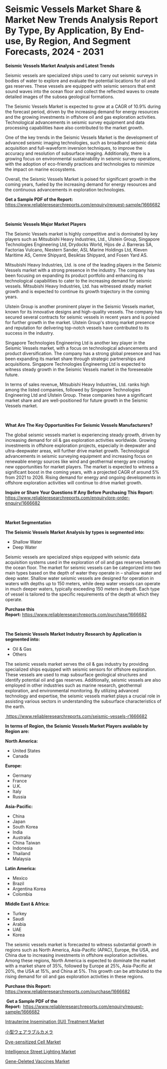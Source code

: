 <p><h1>Seismic Vessels Market Share & Market New Trends Analysis Report By Type, By Application, By End-use, By Region, And Segment Forecasts, 2024 - 2031</h1></p><p><strong>Seismic Vessels Market Analysis and Latest Trends</strong></p>
<p><p>Seismic vessels are specialized ships used to carry out seismic surveys in bodies of water to explore and evaluate the potential locations for oil and gas reserves. These vessels are equipped with seismic sensors that emit sound waves into the ocean floor and collect the reflected waves to create detailed images of the subsea geological formations.</p><p>The Seismic Vessels Market is expected to grow at a CAGR of 10.9% during the forecast period, driven by the increasing demand for energy resources and the growing investments in offshore oil and gas exploration activities. Technological advancements in seismic survey equipment and data processing capabilities have also contributed to the market growth.</p><p>One of the key trends in the Seismic Vessels Market is the development of advanced seismic imaging technologies, such as broadband seismic data acquisition and full-waveform inversion techniques, to improve the accuracy and resolution of subsurface imaging. Additionally, there is a growing focus on environmental sustainability in seismic survey operations, with the adoption of eco-friendly practices and technologies to minimize the impact on marine ecosystems.</p><p>Overall, the Seismic Vessels Market is poised for significant growth in the coming years, fueled by the increasing demand for energy resources and the continuous advancements in exploration technologies.</p></p>
<p><strong>Get a Sample PDF of the Report:&nbsp;</strong> <a href="https://www.reliableresearchreports.com/enquiry/request-sample/1666682">https://www.reliableresearchreports.com/enquiry/request-sample/1666682</a></p>
<p>&nbsp;</p>
<p><strong>Seismic Vessels Major Market Players</strong></p>
<p><p>The Seismic Vessels market is highly competitive and is dominated by key players such as Mitsubishi Heavy Industries, Ltd., Ulstein Group, Singapore Technologies Engineering Ltd, Drydocks World, Hijos de J. Barreras SA, Factorias Vulcano, Niestern Sander, ASL Marine Holdings Ltd, Kleven Maritime AS, Cemre Shipyard, Besiktas Shipyard, and Fosen Yard AS. </p><p>Mitsubishi Heavy Industries, Ltd. is one of the leading players in the Seismic Vessels market with a strong presence in the industry. The company has been focusing on expanding its product portfolio and enhancing its technological capabilities to cater to the increasing demand for seismic vessels. Mitsubishi Heavy Industries, Ltd. has witnessed steady market growth and is expected to continue its growth trajectory in the coming years.</p><p>Ulstein Group is another prominent player in the Seismic Vessels market, known for its innovative designs and high-quality vessels. The company has secured several contracts for seismic vessels in recent years and is poised for further growth in the market. Ulstein Group's strong market presence and reputation for delivering top-notch vessels have contributed to its success in the industry.</p><p>Singapore Technologies Engineering Ltd is another key player in the Seismic Vessels market, with a focus on technological advancements and product diversification. The company has a strong global presence and has been expanding its market share through strategic partnerships and acquisitions. Singapore Technologies Engineering Ltd is expected to witness steady growth in the Seismic Vessels market in the foreseeable future.</p><p>In terms of sales revenue, Mitsubishi Heavy Industries, Ltd. ranks high among the listed companies, followed by Singapore Technologies Engineering Ltd and Ulstein Group. These companies have a significant market share and are well-positioned for future growth in the Seismic Vessels market.</p></p>
<p>&nbsp;</p>
<p><strong>What Are The Key Opportunities For Seismic Vessels Manufacturers?</strong></p>
<p><p>The global seismic vessels market is experiencing steady growth, driven by increasing demand for oil & gas exploration activities worldwide. Growing investments in offshore exploration projects, especially in deepwater and ultra-deepwater areas, will further drive market growth. Technological advancements in seismic surveying equipment and increasing focus on renewable energy sources like wind and geothermal energy are creating new opportunities for market players. The market is expected to witness a significant boost in the coming years, with a projected CAGR of around 5% from 2021 to 2026. Rising demand for energy and ongoing developments in offshore exploration activities will continue to drive market growth.</p></p>
<p><strong>Inquire or Share Your Questions If Any Before Purchasing This Report:</strong> <a href="https://www.reliableresearchreports.com/enquiry/pre-order-enquiry/1666682">https://www.reliableresearchreports.com/enquiry/pre-order-enquiry/1666682</a></p>
<p>&nbsp;</p>
<p><strong>Market Segmentation</strong></p>
<p><strong>The Seismic Vessels Market Analysis by types is segmented into:</strong></p>
<p><ul><li>Shallow Water</li><li>Deep Water</li></ul></p>
<p><p>Seismic vessels are specialized ships equipped with seismic data acquisition systems used in the exploration of oil and gas reserves beneath the ocean floor. The market for seismic vessels can be categorized into two main types based on the depth of water they operate in – shallow water and deep water. Shallow water seismic vessels are designed for operation in waters with depths up to 150 meters, while deep water vessels can operate in much deeper waters, typically exceeding 150 meters in depth. Each type of vessel is tailored to the specific requirements of the depth at which they operate.</p></p>
<p><strong>Purchase this Report:&nbsp;</strong><a href="https://www.reliableresearchreports.com/purchase/1666682">https://www.reliableresearchreports.com/purchase/1666682</a></p>
<p>&nbsp;</p>
<p><strong>The Seismic Vessels Market Industry Research by Application is segmented into:</strong></p>
<p><ul><li>Oil & Gas</li><li>Others</li></ul></p>
<p><p>The seismic vessels market serves the oil & gas industry by providing specialized ships equipped with seismic sensors for offshore exploration. These vessels are used to map subsurface geological structures and identify potential oil and gas reserves. Additionally, seismic vessels are also employed in other industries such as marine research, geothermal exploration, and environmental monitoring. By utilizing advanced technology and expertise, the seismic vessels market plays a crucial role in assisting various sectors in understanding the subsurface characteristics of the earth.</p></p>
<p><a href="https://www.reliableresearchreports.com/seismic-vessels-r1666682">&nbsp;https://www.reliableresearchreports.com/seismic-vessels-r1666682</a></p>
<p><strong>In terms of Region, the Seismic Vessels Market Players available by Region are:</strong></p>
<p>
    <p> <strong> North America: </strong>
        <ul>
            <li>United States</li>
            <li>Canada</li>
        </ul>
        </p> 
    <p> <strong> Europe: </strong>
        <ul>
            <li>Germany</li>
            <li>France</li>
            <li>U.K.</li>
            <li>Italy</li>
            <li>Russia</li>
        </ul>
        </p> 
    <p> <strong> Asia-Pacific: </strong>
        <ul>
            <li>China</li>
            <li>Japan</li>
            <li>South Korea</li>
            <li>India</li>
            <li>Australia</li>
            <li>China Taiwan</li>
            <li>Indonesia</li>
            <li>Thailand</li>
            <li>Malaysia</li>
        </ul>
        </p> 
    <p> <strong> Latin America: </strong>
        <ul>
            <li>Mexico</li>
            <li>Brazil</li>
            <li>Argentina Korea</li>
            <li>Colombia</li>
        </ul>
        </p> 
    <p> <strong> Middle East & Africa: </strong>
        <ul>
            <li>Turkey</li>
            <li>Saudi</li>
            <li>Arabia</li>
            <li>UAE</li>
            <li>Korea</li>
        </ul>
    </p>
    </p>
<p><p>The seismic vessels market is forecasted to witness substantial growth in regions such as North America, Asia-Pacific (APAC), Europe, the USA, and China due to increasing investments in offshore exploration activities. Among these regions, North America is expected to dominate the market with a market share of 35%, followed by Europe at 25%, Asia-Pacific at 20%, the USA at 15%, and China at 5%. This growth can be attributed to the rising demand for oil and gas exploration activities in these regions.</p></p>
<p><strong>Purchase this Report: </strong><a href="https://www.reliableresearchreports.com/purchase/1666682">https://www.reliableresearchreports.com/purchase/1666682</a></p>
<p>&nbsp;<strong>Get a Sample PDF of the Report:&nbsp;&nbsp;</strong><a href="https://www.reliableresearchreports.com/enquiry/request-sample/1666682">https://www.reliableresearchreports.com/enquiry/request-sample/1666682</a></p>
<p><strong></strong></p>
<p><p><a href="https://github.com/msbsaifansami/Market-Research-Report-List-1/blob/main/intrauterine-insemination-iui-treatment-market.md">Intrauterine Insemination (IUI) Treatment Market</a></p><p><a href="https://github.com/KaliMetz2023/Market-Research-Report-List-1/blob/main/2031380171821.md">小型ウェアラブルカメラ</a></p><p><a href="https://www.linkedin.com/pulse/dye-sensitized-cell-market-share-amp-analysis-growth-trends-vx75e?trackingId=BLPLH9hPBwwVP1L5%2FA0lxg%3D%3D">Dye-sensitized Cell Market</a></p><p><a href="https://www.linkedin.com/pulse/market-forecast-global-intelligence-street-lighting-trends-wwxme?trackingId=D%2BmMyfA2PEK7iirz02bGRw%3D%3D">Intelligence Street Lighting Market</a></p><p><a href="https://github.com/khlifeservices/Market-Research-Report-List-1/blob/main/gene-deleted-vaccines-market.md">Gene-Deleted Vaccines Market</a></p></p>